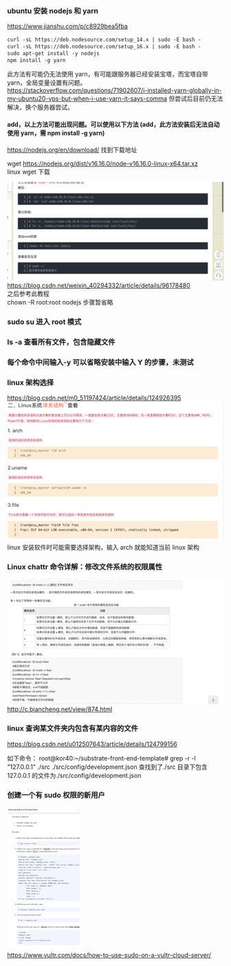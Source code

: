 ### ubuntu 安装 nodejs 和 yarn

https://www.jianshu.com/p/c8929bea5fba

```
curl -sL https://deb.nodesource.com/setup_14.x | sudo -E bash -
curl -sL https://deb.nodesource.com/setup_16.x | sudo -E bash -
sudo apt-get install -y nodejs
npm install -g yarn
```

此方法有可能仍无法使用 yarn，有可能跟服务器已经安装宝塔，而宝塔自带 yarn，全局变量设置有问题。https://stackoverflow.com/questions/71902607/i-installed-yarn-globally-in-my-ubuntu20-vps-but-when-i-use-yarn-it-says-comma 但尝试后目前仍无法解决，换个服务器尝试。

#### add，以上方法可能出现问题。可以使用以下方法 (add，此方法安装后无法自动使用 yarn，需 npm install -g yarn)

https://nodejs.org/en/download/
找到下载地址

wget https://nodejs.org/dist/v16.16.0/node-v16.16.0-linux-x64.tar.xz  
linux wget 下载

![](./img/2022-08-03-20-20-22.png)
https://blog.csdn.net/weixin_40294332/article/details/96178480  
之后参考此教程  
chown -R root:root nodejs 步骤暂省略

### sudo su 进入 root 模式

### ls -a 查看所有文件，包含隐藏文件

### 每个命令中间输入-y 可以省略安装中输入 Y 的步骤，未测试

### linux 架构选择

https://blog.csdn.net/m0_51197424/article/details/124926395
![](./img/2022-07-27-11-06-17.png)
linux 安装软件时可能需要选择架构，输入 arch 就能知道当前 linux 架构

### Linux chattr 命令详解：修改文件系统的权限属性

![](./img/2022-07-28-14-04-35.png)
http://c.biancheng.net/view/874.html

### linux 查询某文件夹内包含有某内容的文件

https://blog.csdn.net/u012507643/article/details/124799156

如下命令：
root@kor40:~/substrate-front-end-template# grep -r -l "127.0.0.1" ./src
./src/config/development.json
查找到了./src 目录下包含 127.0.0.1 的文件为./src/config/development.json

### 创建一个有 sudo 权限的新用户

<img src='./img/2022-11-10-15-58-01.png' height=333px></img>  
https://www.vultr.com/docs/how-to-use-sudo-on-a-vultr-cloud-server/
